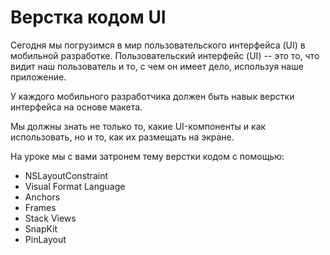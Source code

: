 # Верстка кодом UI

Сегодня мы погрузимся в мир пользовательского интерфейса (UI) в мобильной разработке. Пользовательский интерфейс (UI) -- это то, что видит наш пользователь и то, с чем он имеет дело, используя наше приложение. 

У каждого мобильного разработчика должен быть навык верстки интерфейса на основе макета. 

Мы должны знать не только то, какие UI-компоненты и как использовать, но и то, как их размещать на экране.

На уроке мы с вами затронем тему верстки кодом с помощью:

- NSLayoutConstraint
- Visual Format Language
- Anchors
- Frames
- Stack Views
- SnapKit
- PinLayout
